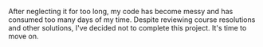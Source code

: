After neglecting it for too long, my code has become messy and has consumed too many days of my time.
Despite reviewing course resolutions and other solutions, 
I've decided not to complete this project. It's time to move on.
